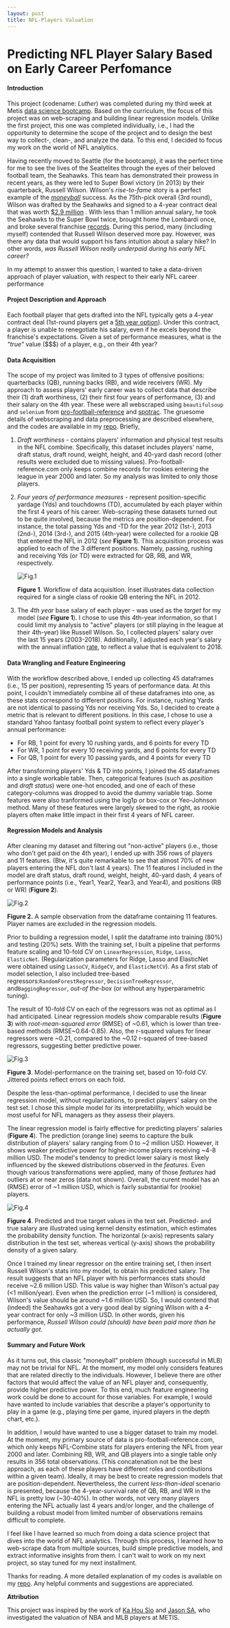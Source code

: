 ```yaml
---
layout: post
title: NFL-Players Valuation
---
```




# Predicting NFL Player Salary Based on Early Career Perfomance    

#### Introduction

This project (codename: *Luther*) was completed during my third week at Metis [data science bootcamp](https://www.thisismetis.com/data-science-bootcamps). Based on the curriculum, the focus of this project was on web-scraping and building linear regression models. Unlike the first project, this one was completed individually, i.e., I had the opportunity to determine  the scope of the project and to design the best way to collect-, clean-, and analyze the data. To this end, I decided to focus my work on the world of NFL analytics. 

Having recently moved to Seattle (for the bootcamp), it was the perfect time for me to see the lives of the Seattelites through the eyes of their beloved football team, the Seahawks. This team has demonstrated their prowess in recent years, as they were led to Super Bowl victory (in 2013) by their quarterback, Russell Wilson. Wilson's *rise-to-fame* story is a perfect example of the [*moneyball*](https://en.wikipedia.org/wiki/Moneyball_(film)) success. As the 75th-pick overall (3rd round), Wilson was drafted by the Seahawks and signed to a 4-year contract deal that was worth [$2.9 million](https://www.spotrac.com/nfl/seattle-seahawks/russell-wilson-9885/) . With less than 1 million annual salary, he took the Seahawks to the Super Bowl twice, brought home the Lombardi once, and broke several franchise [records](https://en.wikipedia.org/wiki/Russell_Wilson). During this period, many (including myself) contended that Russell Wilson deserved more pay. However, was there any data that would support his fans intuition about a salary hike? In other words,  *was Russell Wilson really underpaid during his early NFL career?* 

In my attempt to answer this question, I wanted to take a data-driven approach of player valuation, with respect to their early NFL career performance

#### Project Description and Approach

Each football player that gets drafted into the NFL typically gets a 4-year contract deal (1st-round players get a [5th year option](https://www.sbnation.com/nfl/2018/4/30/17171726/nfl-rookie-wage-scale-draft)). Under this contract, a player is unable to renegotiate his salary, even if he excels beyond the franchise's expectations. Given a set of performance measures, what is the *"true"* value ($$$) of a player, e.g., on their 4th year?

#### Data Acquisition

The scope of my project was limited to 3 types of offensive positions: quarterbacks (QB), running backs (RB), and wide receivers (WR). My approach to assess players' early career was to collect data that describe their (1) draft worthiness, (2) their first four years of performance, (3) and their salary on the 4th year. These were all webscraped using `beautifulsoup` and `selenium` from [pro-football-reference](http://pro-football-reference.com/) and [spotrac](https://www.spotrac.com/nfl/rankings/2003/base/). The gruesome details of webscraping and data preprocessing are described elsewhere, and the codes are available in my [repo](https://github.com/jhonsen/NFLplayersValuation). Briefly,

1. *Draft worthiness* - contains players' information and physical test results in the NFL combine. Specifically, this dataset includes players' name, draft status, draft round, weight, height, and 40-yard dash record (other results were excluded due to  missing values). Pro-football-reference.com only keeps combine records for rookies entering the league in year 2000 and later. So my analysis was limited to only those players. 

2. *Four years of performance measures*  - represent position-specific yardage (Yds) and touchdowns (TD), accumulated by each player within the first 4 years of his career.  Web-scraping these datasets turned out to be quite involved, because the metrics are position-dependent. For instance, the total passing Yds and -TD for the year 2012 (1st-), 2013 (2nd-), 2014 (3rd-), and 2015 (4th-year) were collected for a rookie QB that entered the NFL in 2012 (*see* **Figure 1**). This acquisition process was applied to each of the 3 different positions. Namely, passing, rushing and receiving Yds (or TD) were extracted for QB, RB, and WR, respectively. 

   ![Fig.1]({{site.url}}/images/concat1.png)

   **Figure 1**. Workflow of data acquisition. Inset illustrates data collection required for a single class of rookie QB entering the NFL in 2012. 

3. The *4th year* base salary of each player - was used as the *target* for my model (*see* **Figure 1**). I chose to use this 4th-year information, so that I could limit my analysis to "active" players (or still playing in the league at their 4th-year) like Russell Wilson. So, I collected players' salary over the last 15 years (2003-2018). Additionally, I adjusted each year's salary with the annual inflation [rate](https://www.usinflationcalculator.com/inflation/historical-inflation-rates/), to reflect a value that is equivalent to 2018.

   

#### Data Wrangling and Feature Engineering

With the workflow described above, I ended up collecting 45 dataframes (i.e., 15 per position), representing 15 years of performance data. At this point, I couldn't immediately combine all of these dataframes into one, as these stats correspond to different positions. For instance, rushing Yards are not identical to passing Yds nor receiving Yds. So, I decided to create a metric that is relevant to different positions. In this case, I chose to use a standard Yahoo fantasy football point system to reflect every player's annual performance:

- For RB,  1 point for every 10 rushing yards, and 6 points for every TD
- For WR, 1 point for every 10 receiving yards, and 6 points for every TD
- For QB, 1 point for every 10 passing yards, and 4 points for every TD

After transforming players' Yds & TD into points, I joined the 45 dataframes into a single workable table. Then, categorical features (such as *position* and *draft status*) were one-hot encoded, and one of each of these category-columns was dropped to avoid the dummy variable trap. Some features were also tranformed using the log1p or box-cox or Yeo-Johnson method. Many of these features were largely skewed to the right, as rookie players often make little impact in their first 4 years of NFL career.



#### Regression Models and Analysis

After cleaning my dataset and filtering out "non-active" players (i.e., those who don't get paid on the 4th year), I ended up with 356 rows of players and 11 features. (Btw, it's quite remarkable to see that almost 70% of new players entering the NFL don't last 4 years). The 11 features I included in the model are draft status, draft round, weight, height, 40-yard dash, 4 years of performance points (i.e., Year1, Year2, Year3, and Year4), and positions (RB or WR) (**Figure 2**). 

![Fig.2]({{site.url}}/images/dataframesample.png)

**Figure 2.** A sample observation from the dataframe containing 11 features. Player names are excluded in the regression models. 

Prior to building a regression model, I split the dataframe into training (80%) and testing (20%) sets. With the training set, I built a pipeline that performs feature scaling and 10-fold CV on  `LinearRegression`, `Ridge`, `Lasso`, `ElasticNet`. (Regularization parameters for Ridge, Lasso and ElasticNet were obtained using  `LassoCV`, `RidgeCV`, and `ElasticNetCV`). As a first stab of model selection, I also included tree-based regressors:`RandomForestRegressor`, `DecisionTreeRegressor`, and`BaggingRegressor`, *out-of the-box* (or without any hyperparametric tuning).

The result of 10-fold CV on each of the regressors was not as optimal as I had anticipated. Linear regression models show comparable results (**Figure 3**) with *root-mean-squared error* (RMSE) of ~0.61, which is lower than tree-based methods (RMSE~0.64-0.85). Also, the r-squared values for linear regressors were ~0.21, compared to the ~0.12 r-squared of tree-based regressors, suggesting better predictive power.   

![Fig.3]({{site.url}}/images/Alg_comparison_RMSE.png)

**Figure 3**. Model-performance on the training set, based on 10-fold CV. Jittered points reflect errors on each fold.

Despite the less-than-optimal performance, I decided to use the linear regression model, without regularizations, to predict players' salary on the test set. I chose this simple model for its interpretability, which would be most useful for NFL managers as they assess their players.  

The linear regression model is fairly effective for predicting players' salaries (**Figure 4**). The prediction (orange line) seems to capture the bulk distribution of players' salary ranging from 0 to ~2 million USD. However, it shows weaker predictive power for higher-income players receiving ~4-8 million USD. The model's tendency to predict lower salary is most likely influenced by the skewed distributions observed in the *features*. Even though various transformations were applied, many of those *features*  had outliers at or near zeros (data not shown). Overall, the curent model has an (RMSE) error of ~1 million USD, which is fairly substantial for (rookie) players.  

![Fig.4]({{site.url}}/images/ytest_ypred_density.png) 

**Figure 4**. Predicted and true target values in the test set. Predicted- and true salary are illustrated using kernel density estimation, which estimates the probability density function. The horizontal (x-axis) represents salary distribution in the test set, whereas vertical (y-axis) shows the probability density of a given salary.      

Once I trained my linear regressor on the entire training set, I then insert Russell Wilson's stats into my model, to obtain his predicted salary. The result suggests that an NFL player with his performances stats should receive ~2.6 million USD. This value is way higher than Wilson's actual pay (<1 million/year). Even when the prediction error (~1 million) is considered, Wilson's value should be around ~1.6 million USD. So, I would contend that (indeed) the Seahawks got a very good deal by signing Wilson with a 4-year contract for only ~3 million USD. In other words, given his performance, *Russell Wilson could (should) have been paid more than he actually got*.   

 

#### Summary and Future Work

As it turns out, this classic "moneyball" problem (though successful in MLB) may not be trivial for NFL. At the moment, my model only considers features that are related directly to the individuals. However, I believe there are other factors that would affect the value of an NFL player and, consequently, provide higher predictive power. To this end, much feature engineering work could be done to account for those variables. For example, I would have wanted to include variables that describe a player's opportunity to play in a game (e.g., playing time per game, injured players in the depth chart, etc.). 

In addition, I would have wanted to use a bigger dataset to train my model. At the moment, my primary source of data is pro-football-reference.com, which only keeps NFL-Combine stats for players entering the NFL from year 2000 and later. Combining RB, WR, and QB players into a single table only results in 356 total observations. (This concatenation not be the best approach, as each of these players have different roles and contibutions within a given team). Ideally, it may be best to create regression models that are position-dependent. Nevertheless, the current *less-than-ideal* scenario is presented, because the 4-year-survival rate of QB, RB, and WR in the NFL is pretty low (~30-40%). In other words, not very many players entering the NFL actually last 4 years and/or longer, and the challenge of building a robust model from limited number of observations remains difficult to complete.         

I feel like I have learned so much from doing a data science project that dives into the world of NFL analytics. Through this process, I learned how to web-scrape data from multiple sources, build simple predictive models, and extract informative insights from them. I can't wait to work on my next project, so stay tuned for my next installment. 

Thanks for reading. A more detailed explanation of my codes is available on my [repo](https://github.com/jhonsen/NFLplayersValuation). Any helpful comments and suggestions are appreciated.  



**Attribution**

This project was inspired by the work of [Ka Hou Sio](https://medium.com/@kahousio/project-luther-predicting-nba-player-salary-from-their-performance-b8209323c72d) and [Jason SA]( https://github.com/jason-sa/baseball_lin_regression), who investigated  the valuation of NBA and MLB players at METIS.

